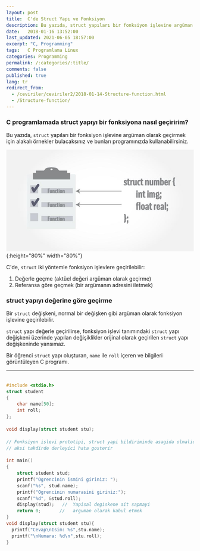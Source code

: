 ```yaml
---
layout: post
title:  C'de Struct Yapı ve Fonksiyon
description: Bu yazıda, struct yapıları bir fonksiyon işlevine argüman olarak geçirmek için alakalı örnekler bulacaksınız ve bunları programınızda kullanabilirsiniz.
date:   2018-01-16 13:52:00
last_updated: 2021-06-05 18:57:00
excerpt: "C, Programming"
tags:   C Programlama Linux
categories: Programming
permalink: /:categories/:title/
comments: false
published: true
lang: tr
redirect_from:
  - /ceviriler/ceviriler2/2018-01-14-Structure-function.html
  - /Structure-function/
---
```



### C programlamada struct yapıyı bir fonksiyona nasıl geçiririm?

Bu yazıda, ```struct``` yapıları bir fonksiyon işlevine argüman olarak geçirmek için alakalı örnekler bulacaksınız ve bunları programınızda kullanabilirsiniz.

![Struct](/images/c-structure-functions.jpg "C'de struct ve fonksiyon işlevi"){:height="80%" width="80%"}

C'de, ```struct``` iki yöntemle fonksiyon işlevlere geçirilebilir:

1. Değerle geçme (aktüel değeri argüman olarak geçirme)
2. Referansa göre geçmek (bir argümanın adresini iletmek)

### struct yapıyı değerine göre geçirme

Bir ```struct``` değişkeni, normal bir değişken gibi argüman olarak fonksiyon işlevine geçirilebilir.

```struct``` yapı değerle geçirilirse, fonksiyon işlevi tanımındaki ```struct``` yapı değişkeni üzerinde yapılan değişiklikler orijinal olarak geçirilen ```struct``` yapı değişkeninde yansımaz.

Bir öğrenci ```struct``` yapı oluşturan, ```name``` ile ```roll``` içeren ve bilgileri görüntüleyen C programı.



***

~~~c

#include <stdio.h>
struct student
{
    char name[50];
    int roll;
};

void display(struct student stu);

// Fonksiyon islevi prototipi, struct yapi bildiriminde asagida olmalidir 
// aksi takdirde derleyici hata gosterir

int main()
{
    struct student stud;
    printf("Ogrencinin ismini giriniz: ");
    scanf("%s", stud.name);
    printf("Ogrencinin numarasini giriniz:");
    scanf("%d", &stud.roll);
    display(stud);   //  Yapisal degiskene ait sapmayi
    return 0;       //   arguman olarak kabul etmek
}
void display(struct student stu){
  printf("Cevap\nIsim: %s",stu.name);
  printf("\nNumara: %d\n",stu.roll);
}
~~~


<script src="//onlinegdb.com/embed/js/9MsV6XHiu?theme=dark"></script>

